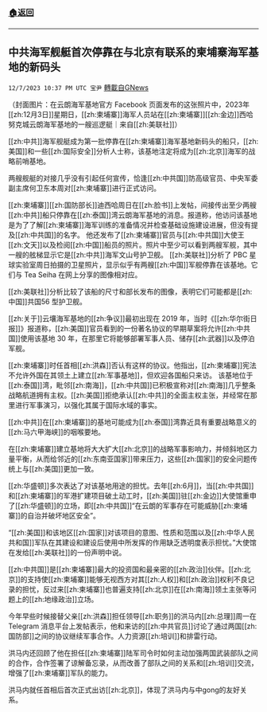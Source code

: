 ###  [:house:返回](README.md)
---


## 中共海军舰艇首次停靠在与北京有联系的柬埔寨海军基地的新码头
`12/7/2023 10:37 PM UTC 宝尹` [轉載自GNews](https://gnews.org/articles/2083878)

（封面图片：在云朗海军基地官方 Facebook 页面发布的这张照片中，2023年[[zh:12月3日]]星期日，[[zh:柬埔寨]]海军人员站在[[zh:柬埔寨]][[zh:金边]]西哈努克城云朗海军基地的一艘巡逻艇｜来自[[zh:美联社]]）

[[zh:中共]]海军舰艇成为第一批停靠在[[zh:柬埔寨]]海军基地新码头的船只，[[zh:美国]]和一些[[zh:国际安全]]分析人士称，该基地注定将成为[[zh:北京]]海军的战略前哨基地。

两艘舰艇的对接几乎没有引起任何宣传，恰逢[[zh:中共国]]防高级官员、中央军委副主席何卫东本周对[[zh:柬埔寨]]进行正式访问。

[[zh:柬埔寨]][[zh:国防部长]]迪西哈周日在[[zh:脸书]]上发帖，间接传出至少两艘[[zh:中共]]船只停靠在[[zh:泰国]]湾云朗海军基地的消息。报道称，他访问该基地是为了了解[[zh:柬埔寨]]海军训练的准备情况并检查基础设施建设进展，但没有提及[[zh:中共国]]的名字。
他还发布了[[zh:柬埔寨]]官员与[[zh:中共国]]大使王[[zh:文天]]以及检阅[[zh:中国]]船员的照片。照片中至少可以看到两艘军舰，其中一艘的舷梯显示它是[[zh:中共]]海军文山号护卫舰。
[[zh:美联社]]分析了 PBC 星球实验室周日拍摄的卫星照片，显示似乎有两艘[[zh:中国]]军舰停靠在该基地。它们与 Tea Seiha 在网上分享的图像相对应。

[[zh:美联社]]分析比较了该船的尺寸和部长发布的图像，表明它们可能都是[[zh:中国]]共国56 型护卫舰。

[[zh:关于]]云壤海军基地的[[zh:争议]]最初出现在 2019 年，当时《[[zh:华尔街日报]]》报道称，[[zh:美国]]官员看到的一份著名协议的早期草案将允许[[zh:中共国]]使用该基地 30 年，在那里它将能够部署军事人员、储存[[zh:武器]]以及停泊军舰。

[[zh:柬埔寨]]时任首相[[zh:洪森]]否认有这样的协议。他指出，[[zh:柬埔寨]]宪法不允许外国在其领土上建立[[zh:军事基地]]，但欢迎各国船只来访。
该基地位于[[zh:泰国]]湾，毗邻[[zh:南海]]，[[zh:中共国]]已积极宣称对[[zh:南海]]几乎整条战略航道拥有主权。[[zh:美国]]拒绝承认[[zh:中共]]的全面主权主张，并经常在那里进行军事演习，以强化其属于国际水域的事实。

[[zh:中共]]在[[zh:柬埔寨]]的基地可能成为[[zh:泰国]]湾靠近具有重要战略意义的[[zh:马六甲海峡]]的咽喉要地。

在[[zh:柬埔寨]]建立基地将大大扩大[[zh:北京]]的战略军事影响力，并倾斜地区力量平衡，从而给邻近的[[zh:东南亚国家]]带来压力，这些[[zh:国家]]的安全问题传统上与[[zh:美国]]更加一致。

[[zh:华盛顿]]多次表达了对该基地用途的担忧。去年[[zh:6月]]，当[[zh:中共国]]和[[zh:柬埔寨]]的军港扩建项目破土动工时，[[zh:美国]]驻[[zh:金边]]大使馆重申了[[zh:华盛顿]]的立场，即[[zh:中共国]]“在云朗的军事存在可能威胁[[zh:柬埔寨]]的自治并破坏地区安全”。

“[[zh:美国]]和该地区[[zh:国家]]对该项目的意图、性质和范围以及[[zh:中华人民共和国]]军队在其建设和建设后使用中所发挥的作用缺乏透明度表示担忧。”大使馆在发给[[zh:美联社]]的一份声明中说。

[[zh:中共国]]是[[zh:柬埔寨]]最大的投资国和最亲密的[[zh:政治]]伙伴。[[zh:北京]]的支持使[[zh:柬埔寨]]能够无视西方对其[[zh:人权]]和[[zh:政治]]权利不良记录的担忧，反过来[[zh:柬埔寨]]也普遍支持[[zh:北京]]在[[zh:南海]]领土主张等问题上的[[zh:地缘政治]]立场。

今年早些时候接替父亲[[zh:洪森]]担任领导[[zh:职务]]的洪马内[[zh:总理]]周一在 Telegram 消息平台上发帖表示，他和来访的[[zh:中共官员]]讨论了通过两国[[zh:国防部]]之间的协议继续军事合作。人力资源[[zh:培训]]和排雷行动。

洪马内还回顾了他在担任[[zh:柬埔寨]]陆军司令时如何主动加强两国武装部队之间的合作，合作签署了谅解备忘录，从而改善了部队之间的关系和[[zh:培训]]交流，增强了[[zh:柬埔寨]]军队的能力。

洪马内就任首相后首次正式出访[[zh:北京]]，体现了洪马内与中gong的友好关系。



